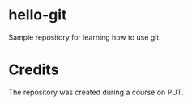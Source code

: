 # hello-git
Sample repository for learning how to use git.
# Credits
The repository was created during a course on PUT.
